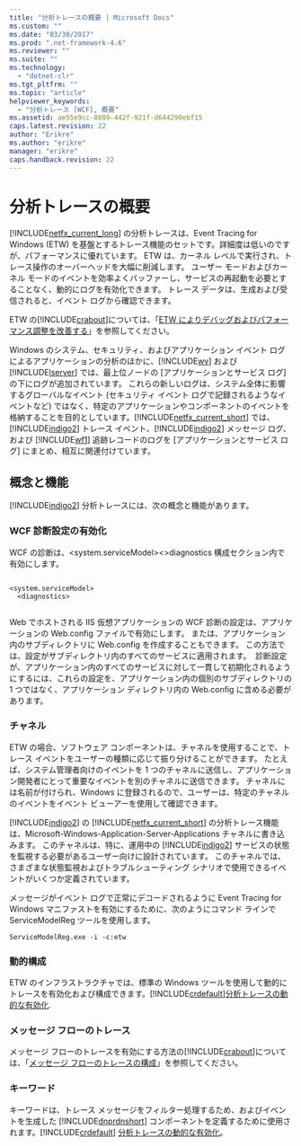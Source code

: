 ```yaml
---
title: "分析トレースの概要 | Microsoft Docs"
ms.custom: ""
ms.date: "03/30/2017"
ms.prod: ".net-framework-4.6"
ms.reviewer: ""
ms.suite: ""
ms.technology: 
  - "dotnet-clr"
ms.tgt_pltfrm: ""
ms.topic: "article"
helpviewer_keywords: 
  - "分析トレース [WCF], 概要"
ms.assetid: ae55e9cc-0809-442f-921f-d644290ebf15
caps.latest.revision: 22
author: "Erikre"
ms.author: "erikre"
manager: "erikre"
caps.handback.revision: 22
---
```

# 分析トレースの概要
[!INCLUDE[netfx_current_long](../../../../../includes/netfx-current-long-md.md)] の分析トレースは、Event Tracing for Windows \(ETW\) を基盤とするトレース機能のセットです。詳細度は低いのですが、パフォーマンスに優れています。 ETW は、カーネル レベルで実行され、トレース操作のオーバーヘッドを大幅に削減します。 ユーザー モードおよびカーネル モードのイベントを効率よくバッファーし、サービスの再起動を必要とすることなく、動的にログを有効化できます。 トレース データは、生成および受信されると、イベント ログから確認できます。  
  
 ETW の[!INCLUDE[crabout](../../../../../includes/crabout-md.md)]については、「[ETW によりデバッグおよびパフォーマンス調整を改善する](http://go.microsoft.com/fwlink/?LinkId=164781)」を参照してください。  
  
 Windows のシステム、セキュリティ、およびアプリケーション イベント ログによるアプリケーションの分析のほかに、[!INCLUDE[wv](../../../../../includes/wv-md.md)] および [!INCLUDE[lserver](../../../../../includes/lserver-md.md)] では、最上位ノードの \[アプリケーションとサービス ログ\] の下にログが追加されています。 これらの新しいログは、システム全体に影響するグローバルなイベント \(セキュリティ イベント ログで記録されるようなイベントなど\) ではなく、特定のアプリケーションやコンポーネントのイベントを格納することを目的としています。[!INCLUDE[netfx_current_short](../../../../../includes/netfx-current-short-md.md)] では、[!INCLUDE[indigo2](../../../../../includes/indigo2-md.md)] トレース イベント、[!INCLUDE[indigo2](../../../../../includes/indigo2-md.md)] メッセージ ログ、および [!INCLUDE[wf1](../../../../../includes/wf1-md.md)] 追跡レコードのログを \[アプリケーションとサービス ログ\] にまとめ、相互に関連付けています。  
  
## 概念と機能  
 [!INCLUDE[indigo2](../../../../../includes/indigo2-md.md)] 分析トレースには、次の概念と機能があります。  
  
### WCF 診断設定の有効化  
 WCF の診断は、\<system.serviceModel\>\<\>diagnostics 構成セクション内で有効にします。  
  
```  
  
<system.serviceModel>  
  <diagnostics>  
  
```  
  
 Web でホストされる IIS 仮想アプリケーションの WCF 診断の設定は、アプリケーションの Web.config ファイルで有効にします。 または、アプリケーション内のサブディレクトリに Web.config を作成することもできます。  この方法では、設定がサブディレクトリ内のすべてのサービスに適用されます。  診断設定が、アプリケーション内のすべてのサービスに対して一貫して初期化されるようにするには、これらの設定を、アプリケーション内の個別のサブディレクトリの 1 つではなく、アプリケーション ディレクトリ内の Web.config に含める必要があります。  
  
### チャネル  
 ETW の場合、ソフトウェア コンポーネントは、チャネルを使用することで、トレース イベントをユーザーの種類に応じて振り分けることができます。 たとえば、システム管理者向けのイベントを 1 つのチャネルに送信し、アプリケーション開発者にとって重要なイベントを別のチャネルに送信できます。 チャネルには名前が付けられ、Windows に登録されるので、ユーザーは、特定のチャネルのイベントをイベント ビューアーを使用して確認できます。  
  
 [!INCLUDE[indigo2](../../../../../includes/indigo2-md.md)] の [!INCLUDE[netfx_current_short](../../../../../includes/netfx-current-short-md.md)] の分析トレース機能は、Microsoft\-Windows\-Application\-Server\-Applications チャネルに書き込みます。 このチャネルは、特に、運用中の [!INCLUDE[indigo2](../../../../../includes/indigo2-md.md)] サービスの状態を監視する必要があるユーザー向けに設計されています。 このチャネルでは、さまざまな状態監視およびトラブルシューティング シナリオで使用できるイベントがいくつか定義されています。  
  
 メッセージがイベント ログで正常にデコードされるように Event Tracing for Windows マニファストを有効にするために、次のようにコマンド ラインで ServiceModelReg ツールを使用します。  
  
 `ServiceModelReg.exe -i -c:etw`  
  
### 動的構成  
 ETW のインフラストラクチャでは、標準の Windows ツールを使用して動的にトレースを有効化および構成できます。[!INCLUDE[crdefault](../../../../../includes/crdefault-md.md)][分析トレースの動的な有効化](../../../../../docs/framework/wcf/diagnostics/etw/dynamically-enabling-analytic-tracing.md).  
  
### メッセージ フローのトレース  
 メッセージ フローのトレースを有効にする方法の[!INCLUDE[crabout](../../../../../includes/crabout-md.md)]については、「[メッセージ フローのトレースの構成](../../../../../docs/framework/wcf/diagnostics/etw/configuring-message-flow-tracing.md)」を参照してください。  
  
### キーワード  
 キーワードは、トレース メッセージをフィルター処理するため、およびイベントを生成した [!INCLUDE[dnprdnshort](../../../../../includes/dnprdnshort-md.md)] コンポーネントを定義するために使用されます。[!INCLUDE[crdefault](../../../../../includes/crdefault-md.md)] [分析トレースの動的な有効化](../../../../../docs/framework/wcf/diagnostics/etw/dynamically-enabling-analytic-tracing.md)。
